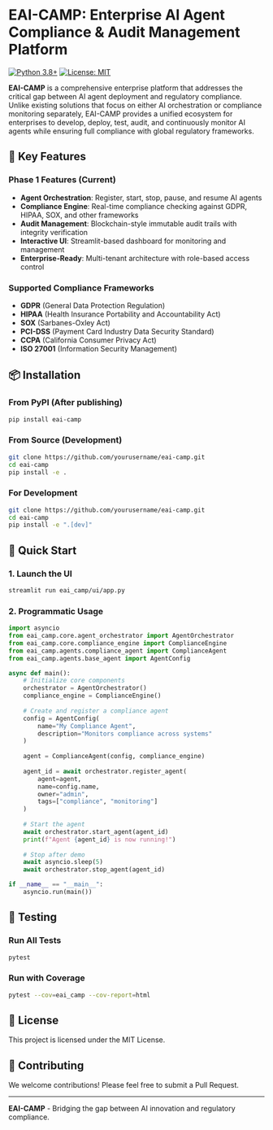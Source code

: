 # EAI-CAMP: Enterprise AI Agent Compliance & Audit Management Platform

[![Python 3.8+](https://img.shields.io/badge/python-3.8+-blue.svg)](https://www.python.org/downloads/)
[![License: MIT](https://img.shields.io/badge/License-MIT-yellow.svg)](https://opensource.org/licenses/MIT)

**EAI-CAMP** is a comprehensive enterprise platform that addresses the critical gap between AI agent deployment and regulatory compliance. Unlike existing solutions that focus on either AI orchestration or compliance monitoring separately, EAI-CAMP provides a unified ecosystem for enterprises to develop, deploy, test, audit, and continuously monitor AI agents while ensuring full compliance with global regulatory frameworks.

## 🚀 Key Features

### Phase 1 Features (Current)
- **Agent Orchestration**: Register, start, stop, pause, and resume AI agents
- **Compliance Engine**: Real-time compliance checking against GDPR, HIPAA, SOX, and other frameworks
- **Audit Management**: Blockchain-style immutable audit trails with integrity verification
- **Interactive UI**: Streamlit-based dashboard for monitoring and management
- **Enterprise-Ready**: Multi-tenant architecture with role-based access control

### Supported Compliance Frameworks
- **GDPR** (General Data Protection Regulation)
- **HIPAA** (Health Insurance Portability and Accountability Act)
- **SOX** (Sarbanes-Oxley Act)
- **PCI-DSS** (Payment Card Industry Data Security Standard)
- **CCPA** (California Consumer Privacy Act)
- **ISO 27001** (Information Security Management)

## 📦 Installation

### From PyPI (After publishing)
```bash
pip install eai-camp
```

### From Source (Development)
```bash
git clone https://github.com/yourusername/eai-camp.git
cd eai-camp
pip install -e .
```

### For Development
```bash
git clone https://github.com/yourusername/eai-camp.git
cd eai-camp
pip install -e ".[dev]"
```

## 🏃 Quick Start

### 1. Launch the UI
```bash
streamlit run eai_camp/ui/app.py
```

### 2. Programmatic Usage
```python
import asyncio
from eai_camp.core.agent_orchestrator import AgentOrchestrator
from eai_camp.core.compliance_engine import ComplianceEngine
from eai_camp.agents.compliance_agent import ComplianceAgent
from eai_camp.agents.base_agent import AgentConfig

async def main():
    # Initialize core components
    orchestrator = AgentOrchestrator()
    compliance_engine = ComplianceEngine()
    
    # Create and register a compliance agent
    config = AgentConfig(
        name="My Compliance Agent",
        description="Monitors compliance across systems"
    )
    
    agent = ComplianceAgent(config, compliance_engine)
    
    agent_id = await orchestrator.register_agent(
        agent=agent,
        name=config.name,
        owner="admin",
        tags=["compliance", "monitoring"]
    )
    
    # Start the agent
    await orchestrator.start_agent(agent_id)
    print(f"Agent {agent_id} is now running!")
    
    # Stop after demo
    await asyncio.sleep(5)
    await orchestrator.stop_agent(agent_id)

if __name__ == "__main__":
    asyncio.run(main())
```

## 🧪 Testing

### Run All Tests
```bash
pytest
```

### Run with Coverage
```bash
pytest --cov=eai_camp --cov-report=html
```

## 📄 License

This project is licensed under the MIT License.

## 🤝 Contributing

We welcome contributions! Please feel free to submit a Pull Request.

---

**EAI-CAMP** - Bridging the gap between AI innovation and regulatory compliance.
